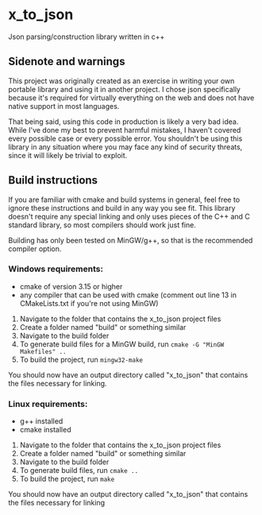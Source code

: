 # x_to_json
Json parsing/construction library written in c++

## Sidenote and warnings
This project was originally created as an exercise in writing your own portable library and using it in another project. I chose json specifically because it's required for virtually everything on the web and does not have native support in most languages. 

That being said, using this code in production is likely a very bad idea. While I've done my best to prevent harmful mistakes, I haven't covered every possible case or every possible error. You shouldn't be using this library in any situation where you may face any kind of security threats, since it will likely be trivial to exploit.

## Build instructions

If you are familiar with cmake and build systems in general, feel free to ignore these instructions and build in any way you see fit. This library doesn't require any special linking and only uses pieces of the C++ and C standard library, so most compilers should work just fine.

Building has only been tested on MinGW/g++, so that is the recommended compiler option.

### Windows requirements:
- cmake of version 3.15 or higher
- any compiler that can be used with cmake (comment out line 13 in CMakeLists.txt if you're not using MinGW)

1. Navigate to the folder that contains the x_to_json project files
2. Create a folder named "build" or something similar
3. Navigate to the build folder
4. To generate build files for a MinGW build, run `cmake -G "MinGW Makefiles" ..`
5. To build the project, run `mingw32-make`

You should now have an output directory called "x_to_json" that contains the files necessary for linking.

### Linux requirements:
- g++ installed
- cmake installed

1. Navigate to the folder that contains the x_to_json project files
2. Create a folder named "build" or something similar
3. Navigate to the build folder
4. To generate build files, run `cmake ..`
5. To build the project, run `make`

You should now have an output directory called "x_to_json" that contains the files necessary for linking

